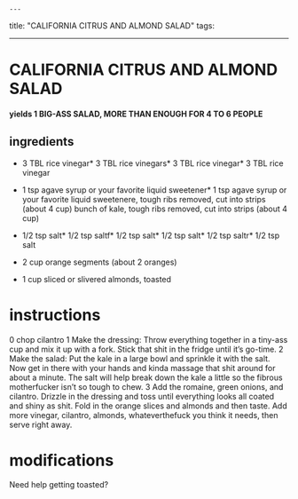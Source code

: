 
	---
title: "CALIFORNIA CITRUS AND ALMOND SALAD"
tags:

---
# CALIFORNIA CITRUS AND ALMOND SALAD
#### yields 1 BIG-ASS SALAD, MORE THAN ENOUGH FOR 4 TO 6 PEOPLE

## ingredients
* 3 TBL rice vinegar* 3 TBL rice vinegars* 3 TBL rice vinegar* 3 TBL rice vinegar
* 1 tsp agave syrup or your favorite liquid sweetener* 1 tsp agave syrup or your favorite liquid sweetenere, tough ribs removed, cut into strips (about 4 cup) bunch of kale, tough ribs removed, cut into strips (about 4 cup)

* 1/2 tsp salt* 1/2 tsp saltf* 1/2 tsp salt* 1/2 tsp salt* 1/2 tsp saltr* 1/2 tsp salt
* 2 cup orange segments (about 2 oranges)

* 1 cup sliced or slivered almonds, toasted

# instructions
0 chop cilantro
1 Make the dressing: Throw everything together in a tiny-ass cup and mix it up with a fork. Stick that shit in the fridge until it’s go-time.
2 Make the salad: Put the kale in a large bowl and sprinkle it with the salt. Now get in there with your hands and kinda massage that shit around for about a minute. The salt will help break down the kale a little so the fibrous motherfucker isn’t so tough to chew.
3 Add the romaine, green onions, and cilantro. Drizzle in the dressing and toss until everything looks all coated and shiny as shit. Fold in the orange slices and almonds and then taste. Add more vinegar, cilantro, almonds, whateverthefuck you think it needs, then serve right away.

# modifications

Need help getting toasted?
	

